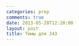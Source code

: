 ```yaml
---
categories: prep
comments: true
date: 2013-05-28T12:20:00
layout: post
title: Темы для 343
---
```


